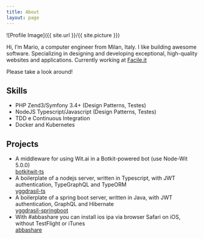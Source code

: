 ```yaml
---
title: About
layout: page
---
```


![Profile Image]({{ site.url }}/{{ site.picture }})

<p>
Hi, I’m Mario, a computer engineer from Milan, Italy. I like building awesome software. Specializing in designing and developing  exceptional, high-quality websites and applications. Currently working at <a href="https://facile.it" target="_blank">Facile.it</a></p>
<p>Please take a look around!</p>

<h2>Skills</h2>

<ul class="skill-list">
	<li>PHP Zend3/Symfony 3.4+ (Design Patterns, Testes)</li>
	<li>NodeJS Typescript/Javascript (Design Patterns, Testes)</li>
	<li>TDD e Continuous Integration</li>
	<li>Docker and Kubernetes</li>
</ul>

<h2>Projects</h2>

<ul>
	<li>
		<div>A middleware for using Wit.ai in a Botkit-powered bot (use Node-Wit 5.0.0)
			<br>
			<a href="https://github.com/mabuonomo/botkitwit-ts" target="_blank">botkitwit-ts</a>
		</div>
	</li>
	<li>
		<div>A boilerplate of a nodejs server, written in Typescript, with JWT authentication, TypeGraphQL and TypeORM
			<br>
			<a href="https://github.com/mabuonomo/yggdrasil-ts" target="_blank">yggdrasil-ts</a>
		</div>
	</li>
	<li>
		<div>A boilerplate of a spring boot server, written in Java, with JWT authentication, GraphQL and Hibernate
			<br>
			<a href="https://github.com/mabuonomo/yggdrasil-springboot" target="_blank">yggdrasil-springboot</a>
		</div>
	</li>
	<li>
		<div>With #abbashare you can install ios ipa via browser Safari on iOS, without TestFlight or iTunes
			<br>
			<a href="https://github.com/mabuonomo/abbashare_web" target="_blank">abbashare</a>
		</div>
	</li>
</ul>
